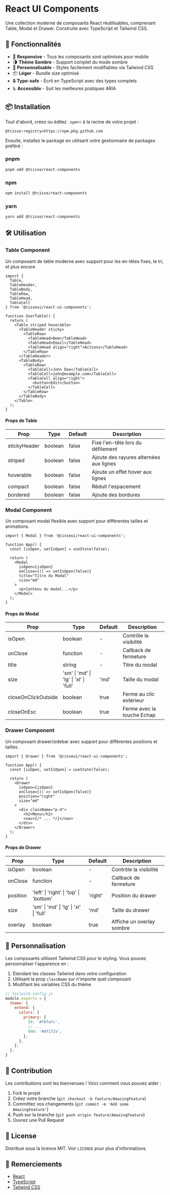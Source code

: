 # React UI Components

Une collection moderne de composants React réutilisables, comprenant Table, Modal et Drawer. Construite avec TypeScript et Tailwind CSS.

## 🚀 Fonctionnalités

- 📱 **Responsive** - Tous les composants sont optimisés pour mobile
- 🌗 **Thème Sombre** - Support complet du mode sombre
- 🎨 **Personnalisable** - Styles facilement modifiables via Tailwind CSS
- 📦 **Léger** - Bundle size optimisé
- 🔒 **Type-safe** - Écrit en TypeScript avec des types complets
- ♿️ **Accessible** - Suit les meilleures pratiques ARIA

## 📦 Installation

Tout d'abord, créez ou éditez `.npmrc` à la racine de votre projet :

```
@tcisse:registry=https://npm.pkg.github.com
```

Ensuite, installez le package en utilisant votre gestionnaire de packages préféré :

### pnpm
```bash
pnpm add @tcisse/react-components
```

### npm
```bash
npm install @tcisse/react-components
```

### yarn
```bash
yarn add @tcisse/react-components
```

## 🛠️ Utilisation

### Table Component

Un composant de table moderne avec support pour les en-têtes fixes, le tri, et plus encore.

```tsx
import { 
  Table, 
  TableHeader, 
  TableBody, 
  TableRow, 
  TableHead, 
  TableCell 
} from '@cisseui/react-ui-components';

function UserTable() {
  return (
    <Table striped hoverable>
      <TableHeader sticky>
        <TableRow>
          <TableHead>Nom</TableHead>
          <TableHead>Email</TableHead>
          <TableHead align="right">Actions</TableHead>
        </TableRow>
      </TableHeader>
      <TableBody>
        <TableRow>
          <TableCell>John Doe</TableCell>
          <TableCell>john@example.com</TableCell>
          <TableCell align="right">
            <button>Edit</button>
          </TableCell>
        </TableRow>
      </TableBody>
    </Table>
  );
}
```

#### Props de Table

| Prop | Type | Default | Description |
|------|------|---------|-------------|
| stickyHeader | boolean | false | Fixe l'en-tête lors du défilement |
| striped | boolean | false | Ajoute des rayures alternées aux lignes |
| hoverable | boolean | false | Ajoute un effet hover aux lignes |
| compact | boolean | false | Réduit l'espacement |
| bordered | boolean | false | Ajoute des bordures |

### Modal Component

Un composant modal flexible avec support pour différentes tailles et animations.

```tsx
import { Modal } from '@cisseui/react-ui-components';

function App() {
  const [isOpen, setIsOpen] = useState(false);

  return (
    <Modal
      isOpen={isOpen}
      onClose={() => setIsOpen(false)}
      title="Titre du Modal"
      size="md"
    >
      <p>Contenu du modal...</p>
    </Modal>
  );
}
```

#### Props de Modal

| Prop | Type | Default | Description |
|------|------|---------|-------------|
| isOpen | boolean | - | Contrôle la visibilité |
| onClose | function | - | Callback de fermeture |
| title | string | - | Titre du modal |
| size | 'sm' \| 'md' \| 'lg' \| 'xl' \| 'full' | 'md' | Taille du modal |
| closeOnClickOutside | boolean | true | Ferme au clic extérieur |
| closeOnEsc | boolean | true | Ferme avec la touche Echap |

### Drawer Component

Un composant drawer/sidebar avec support pour différentes positions et tailles.

```tsx
import { Drawer } from '@cisseui/react-ui-components';

function App() {
  const [isOpen, setIsOpen] = useState(false);

  return (
    <Drawer
      isOpen={isOpen}
      onClose={() => setIsOpen(false)}
      position="right"
      size="md"
    >
      <div className="p-4">
        <h2>Menu</h2>
        <nav>{/* ... */}</nav>
      </div>
    </Drawer>
  );
}
```

#### Props de Drawer

| Prop | Type | Default | Description |
|------|------|---------|-------------|
| isOpen | boolean | - | Contrôle la visibilité |
| onClose | function | - | Callback de fermeture |
| position | 'left' \| 'right' \| 'top' \| 'bottom' | 'right' | Position du drawer |
| size | 'sm' \| 'md' \| 'lg' \| 'xl' \| 'full' | 'md' | Taille du drawer |
| overlay | boolean | true | Affiche un overlay sombre |

## 🎨 Personnalisation

Les composants utilisent Tailwind CSS pour le styling. Vous pouvez personnaliser l'apparence en :

1. Étendant les classes Tailwind dans votre configuration
2. Utilisant la prop `className` sur n'importe quel composant
3. Modifiant les variables CSS du thème

```js
// tailwind.config.js
module.exports = {
  theme: {
    extend: {
      colors: {
        primary: {
          50: '#f8fafc',
          // ...
          900: '#0f172a',
        },
      },
    },
  },
}
```

## 📝 Contribution

Les contributions sont les bienvenues ! Voici comment vous pouvez aider :

1. Fork le projet
2. Créez votre branche (`git checkout -b feature/AmazingFeature`)
3. Committez vos changements (`git commit -m 'Add some AmazingFeature'`)
4. Push sur la branche (`git push origin feature/AmazingFeature`)
5. Ouvrez une Pull Request

## 📄 License

Distribué sous la licence MIT. Voir `LICENSE` pour plus d'informations.

## 🙏 Remerciements

- [React](https://reactjs.org/)
- [TypeScript](https://www.typescriptlang.org/)
- [Tailwind CSS](https://tailwindcss.com/)
